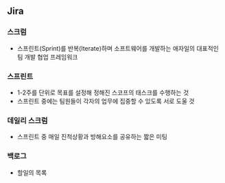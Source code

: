 ## Jira

### 스크럼

- 스프린트(Sprint)를 반복(Iterate)하며 소프트웨어를 개발하는 애자일의 대표적인 팀 개발 협업 프레임워크

### 스프린트

- 1-2주를 단위로 목표를 설정해 정해진 스코프의 태스크를 수행하는 것
- 스프린트 중에는 팀원들이 각자의 업무에 집중할 수 있도록 서로 도울 것

### 데일리 스크럼

- 스프린트 중 매일 진척상황과 방해요소를 공유하는 짧은 미팅

### 백로그

- 할일의 목록 